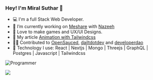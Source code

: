 ### Hey! I'm Miral Suthar 👋

- 💻 I'm a full Stack Web Developer.
- 🌱 I’m currently working on [Meshare](https://meshare.me/) with [Nazeeh](https://github.com/Nazeeh21)
- 💚 Love to make games and UX/UI Designs.
- 📖 My article [Animation with Tailwindcss](https://miralsuthar.hashnode.dev/svg-animation-using-tailwindcss)
- 👷‍♂️ Contributed to [OpenSauced](https://github.com/open-sauced/open-sauced), [dailtdotdev](https://github.com/dailydotdev/apps) and [developerdao](https://github.com/Developer-DAO/developer-dao)
- 🧰 Technology I use: React | Nextjs | Mongo | Threejs | GraphQL | Postgres | Javascript | Tailwindcss

![Programmer](https://user-images.githubusercontent.com/57826091/114713794-1a0d7980-9d4f-11eb-8962-36d7b8db6046.gif)
 
<img src="https://github-readme-stats.vercel.app/api?username=miralsuthar&&show_icons=true&title_color=ffffff&icon_color=bb2acf&text_color=daf7dc&bg_color=150e56" />


